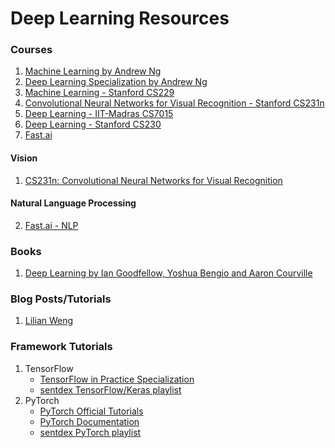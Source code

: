 # Deep Learning Resources

### Courses
1. [Machine Learning by Andrew Ng](https://www.coursera.org/learn/machine-learning)
2. [Deep Learning Specialization by Andrew Ng](https://www.coursera.org/specializations/deep-learning)
3. [Machine Learning - Stanford CS229](http://cs229.stanford.edu/)
3. [Convolutional Neural Networks for Visual Recognition - Stanford CS231n](http://cs231n.stanford.edu/)
4. [Deep Learning - IIT-Madras CS7015](https://www.cse.iitm.ac.in/~miteshk/CS7015.html)
5. [Deep Learning - Stanford CS230](https://cs230.stanford.edu/)
6. [Fast.ai](https://course.fast.ai/)


#### Vision
1. [CS231n: Convolutional Neural Networks for Visual Recognition](http://cs231n.stanford.edu/)

#### Natural Language Processing 
2. [Fast.ai - NLP](https://www.fast.ai/2019/07/08/fastai-nlp/)



### Books
1. [Deep Learning by Ian Goodfellow, Yoshua Bengio and Aaron Courville](https://www.deeplearningbook.org/)

### Blog Posts/Tutorials
1. [Lilian Weng](https://lilianweng.github.io/lil-log/)

### Framework Tutorials
1. TensorFlow
   - [TensorFlow in Practice Specialization](https://www.coursera.org/specializations/tensorflow-in-practice)
   - [sentdex TensorFlow/Keras playlist](https://www.youtube.com/playlist?list=PLQVvvaa0QuDfhTox0AjmQ6tvTgMBZBEXN)
2. PyTorch
   - [PyTorch Official Tutorials](https://pytorch.org/tutorials/)
   - [PyTorch Documentation](https://pytorch.org/docs/stable/index.html)
   - [sentdex PyTorch playlist](https://www.youtube.com/playlist?list=PLQVvvaa0QuDdeMyHEYc0gxFpYwHY2Qfdh)
